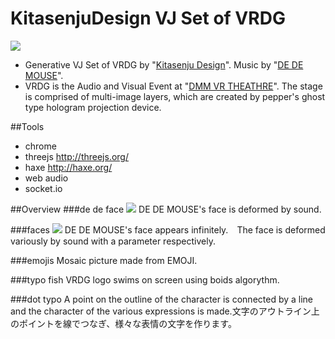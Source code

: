 # KitasenjuDesign VJ Set of VRDG
![](http://67.media.tumblr.com/ecacb20cfdb30777da985f216816c51e/tumblr_obwcsqmvR91t1xi2oo1_1280.jpg)

* Generative VJ Set of VRDG by "[Kitasenju Design](https://kitasenjudesign.com)". Music by "[DE DE MOUSE](http://dedemouse.com/")".
* VRDG is the Audio and Visual Event at "[DMM VR THEATHRE](http://vr-theater.dmm.com/en/about/)". The stage is comprised of multi-image layers, which are created by pepper's ghost type hologram projection device.

##Tools
* chrome
* threejs http://threejs.org/
* haxe http://haxe.org/
* web audio
* socket.io 


##Overview
###de de face
![](http://66.media.tumblr.com/c065580f2a9159a4123ba3c89bdd006f/tumblr_occrwieYID1t1xi2oo1_1280.jpg)
DE DE MOUSE's face is deformed by sound.

###faces
![](http://67.media.tumblr.com/95e4beccd7bbc34fad0aa666813b5a52/tumblr_occrvomU5s1t1xi2oo1_1280.jpg)
DE DE MOUSE's face appears infinitely.　The face is deformed variously by sound with a parameter respectively.

###emojis
Mosaic picture made from EMOJI. 

###typo fish
VRDG logo swims on screen using boids algorythm.

###dot typo
A point on the outline of the character is connected by a line and the character of the various expressions is made.文字のアウトライン上のポイントを線でつなぎ、様々な表情の文字を作ります。



